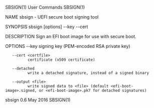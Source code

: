SBSIGN(1)                                                          User Commands                                                         SBSIGN(1)

NAME
       sbsign - UEFI secure boot signing tool

SYNOPSIS
       sbsign [options] --key <keyfile> --cert <certfile> <efi-boot-image>

DESCRIPTION
       Sign an EFI boot image for use with secure boot.

OPTIONS
       --key <keyfile>
              signing key (PEM-encoded RSA private key)

       --cert <certfile>
              certificate (x509 certificate)

       --detached
              write a detached signature, instead of a signed binary

       --output <file>
              write signed data to <file> (default <efi-boot-image>.signed, or <efi-boot-image>.pk7 for detached signatures)

sbsign 0.6                                                           May 2016                                                            SBSIGN(1)
